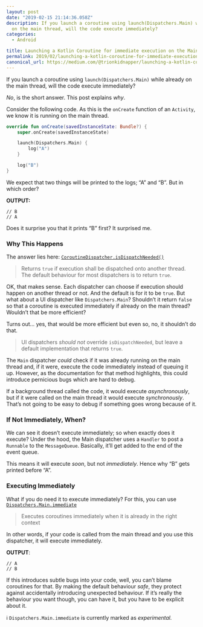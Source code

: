```yaml
---
layout: post
date: "2019-02-15 21:14:36.058Z"
description: If you launch a coroutine using launch(Dispatchers.Main) while already
  on the main thread, will the code execute immediately?
categories:
  - Android

title: Launching a Kotlin Coroutine for immediate execution on the Main thread
permalink: 2019/02/launching-a-kotlin-coroutine-for-immediate-execution-on-the-main-thread/
canonical_url: https://medium.com/@trionkidnapper/launching-a-kotlin-coroutine-for-immediate-execution-on-the-main-thread-8555e701163b
---
```


If you launch a coroutine using `launch(Dispatchers.Main)` while already on the main thread, will the code execute immediately?

_No_, is the short answer. This post explains _why_.

Consider the following code. As this is the `onCreate` function of an `Activity`, we know it is running on the main thread.

```kotlin
override fun onCreate(savedInstanceState: Bundle?) {
    super.onCreate(savedInstanceState)

    launch(Dispatchers.Main) {
        log("A")
    }

    log("B")
}
```

We expect that two things will be printed to the logs; “A” and “B”. But in which order?

**OUTPUT:**  
```
// B  
// A
```

Does it surprise you that it prints “B” first? It surprised me.

### Why This Happens

The answer lies here: [`CoroutineDispatcher.isDispatchNeeded()`](https://kotlin.github.io/kotlinx.coroutines/kotlinx-coroutines-core/kotlinx.coroutines/-coroutine-dispatcher/is-dispatch-needed.html)

> Returns `true` if execution shall be dispatched onto another thread. The default behaviour for most dispatchers is to return `true`.

OK, that makes sense. Each dispatcher can choose if execution should happen on another thread or not. And the default is for it to be `true`. But what about a UI dispatcher like `Dispatchers.Main`? Shouldn’t it return `false` so that a coroutine is executed immediately if already on the main thread? Wouldn’t that be more efficient?

Turns out… yes, that would be more efficient but even so, no, it shouldn’t do that.

> UI dispatchers _should not_ override `isDispatchNeeded`, but leave a default implementation that returns `true`.

The `Main` dispatcher _could_ check if it was already running on the main thread and, if it were, execute the code immediately instead of queuing it up. However, as the documentation for that method highlights, this could introduce pernicious bugs which are hard to debug.

If a background thread called the code, it would execute _asynchronously_, but if it were called on the main thread it would execute _synchronously_. That’s not going to be easy to debug if something goes wrong because of it.

### If Not Immediately, When?

We can see it doesn’t execute immediately; so when exactly does it execute? Under the hood, the Main dispatcher uses a `Handler` to post a `Runnable` to the `MessageQueue`. Basically, it’ll get added to the end of the event queue.

This means it will execute _soon_, but not _immediately_. Hence why “B” gets printed before “A”.

### Executing Immediately

What if you do need it to execute immediately? For this, you can use [`Dispatchers.Main.immediate`](https://kotlin.github.io/kotlinx.coroutines/kotlinx-coroutines-core/kotlinx.coroutines/-main-coroutine-dispatcher/immediate.html)

> Executes coroutines immediately when it is already in the right context

In other words, if your code is called from the main thread and you use this dispatcher, it will execute immediately.

**OUTPUT**:   
```
// A  
// B
```

If this introduces subtle bugs into your code, well, you can’t blame coroutines for that. By making the default behaviour _safe_, they protect against accidentally introducing unexpected behaviour. If it’s really the behaviour you want though, you can have it, but you have to be explicit about it.

ℹ️ `Dispatchers.Main.immediate` is currently marked as _experimental._